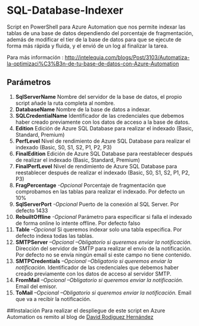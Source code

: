 # SQL-Database-Indexer
Script en PowerShell para Azure Automation que nos permite indexar las tablas de una base de datos dependiendo del porcentaje de fragmentación, además de modificar el tier de la base de datos para que se ejecute de forma más rápida y fluida, y el envió de un log al finalizar la tarea.

Para más información : http://intelequia.com/blogs/Post/3103/Automatiza-la-optimizaci%C3%B3n-de-tu-base-de-datos-con-Azure-Automation

## Parámetros
1.	__SqlServerName__
Nombre del servidor de la base de datos, el propio script añade la ruta completa al nombre.
2.	__DatabaseName__
Nombre de la base de datos a indexar.
3.	__SQLCredentialName__
Identificador de las credenciales que debemos haber creado previamente con los datos de acceso a la base de datos.
4.	__Edition__
Edición de Azure SQL Database para realizar el indexado (Basic, Standard, Premium)
5.	__PerfLevel__
Nivel de rendimiento de Azure SQL Database para realizar el indexado (Basic, S0, S1, S2, P1, P2, P3)
6.	__FinalEdition__
Edición de Azure SQL Database para reestablecer después de realizar el indexado (Basic, Standard, Premium)
7.	__FinalPerfLevel__
Nivel de rendimiento de Azure SQL Database para reestablecer después de realizar el indexado (Basic, S0, S1, S2, P1, P2, P3)
8.	__FragPercentage__ _-Opcional_
Porcentaje de fragmentación que comprobamos en las tablas para realizar el indexado. Por defecto un 10%
9.	__SqlServerPort__ _-Opcional_
Puerto de la conexión al SQL Server. Por defecto 1433
10.	__RebuiltOffline__ _-Opcional_
Parámetro para especificar si falla el indexado de forma online lo intente offline. Por defecto falso
11.	__Table__ _–Opcional_
Si queremos indexar solo una tabla especifica. Por defecto indexa todas las tablas.
12.	__SMTPServer__ _–Opcional –Obligatorio si queremos enviar la notificación._
Dirección del servidor de SMTP para realizar el envío de la notificación. Por defecto no se envía ningún email si este campo no tiene contenido.
13.	__SMTPCredentials__ _–Opcional –Obligatorio si queremos enviar la notificación._
Identificador de las credenciales que debemos haber creado previamente con los datos de acceso al servidor SMTP.
14.	__FromMail__ _–Opcional –Obligatorio si queremos enviar la notificación._
Email del emisor.
15.	__ToMail__ _–Opcional –Obligatorio si queremos enviar la notificación._
Email que va a recibir la notificación.

##Instalación
Para realizar el despliegue de este script en Azure Automation os remito al blog de [David Rodiguez Hernández](http://davidjrh.intelequia.com/2015/10/rebuilding-sql-database-indexes-using.html)
